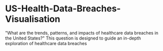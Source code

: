 # US-Health-Data-Breaches-Visualisation
"What are the trends, patterns, and impacts of healthcare data breaches in the United States?" This question is designed to guide an in-depth exploration of healthcare data breaches
